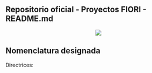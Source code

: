 
## Repositorio oficial - Proyectos FIORI - README.md

<p align="center"><img src="https://media.licdn.com/dms/image/v2/C561BAQGphD2B7YhWiQ/company-background_10000/company-background_10000/0/1585318850218/3afyc_cover?e=2147483647&v=beta&t=pFg6MYBqAQsHQJrKWw4HcPQCYJOToJm7ugtFourh44M"/></p> 

## Nomenclatura designada

Directrices:
